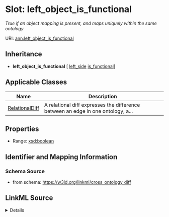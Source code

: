 # Slot: left_object_is_functional
_True if an object mapping is present, and maps uniquely within the same ontology_


URI: [ann:left_object_is_functional](https://w3id.org/linkml/text_annotator/left_object_is_functional)




## Inheritance

* **left_object_is_functional** [ [left_side](left_side.md) [is_functional](is_functional.md)]





## Applicable Classes

| Name | Description |
| --- | --- |
[RelationalDiff](RelationalDiff.md) | A relational diff expresses the difference between an edge in one ontology, a...






## Properties

* Range: [xsd:boolean](http://www.w3.org/2001/XMLSchema#boolean)







## Identifier and Mapping Information







### Schema Source


* from schema: https://w3id.org/linkml/cross_ontology_diff




## LinkML Source

<details>
```yaml
name: left_object_is_functional
description: True if an object mapping is present, and maps uniquely within the same
  ontology
from_schema: https://w3id.org/linkml/cross_ontology_diff
rank: 1000
mixins:
- left_side
- is_functional
alias: left_object_is_functional
owner: RelationalDiff
domain_of:
- RelationalDiff
range: boolean

```
</details>